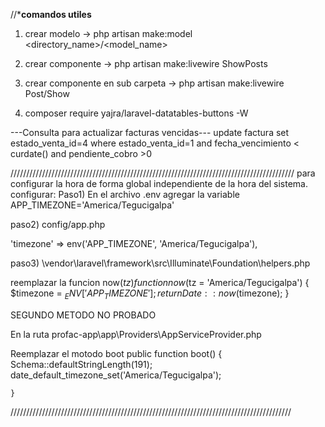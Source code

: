//*****comandos utiles****

1. crear modelo -> php artisan make:model <directory_name>/<model_name>

2. crear componente -> php artisan make:livewire ShowPosts 

3. crear componente en sub carpeta -> php artisan make:livewire Post/Show

4. composer require yajra/laravel-datatables-buttons -W



---Consulta para actualizar facturas vencidas---
update factura set estado_venta_id=4
where  estado_venta_id=1 and fecha_vencimiento < curdate() and pendiente_cobro >0






//////////////////////////////////////////////////////////////////////////////////////////
para configurar la hora de forma global independiente de la hora del sistema.
configurar:
Paso1)
En el archivo .env agregar la variable
APP_TIMEZONE='America/Tegucigalpa'

paso2)
config/app.php

 'timezone' => env('APP_TIMEZONE', 'America/Tegucigalpa'),

 paso3)
\vendor\laravel\framework\src\Illuminate\Foundation\helpers.php

reemplazar la funcion now($tz)
    function now($tz = 'America/Tegucigalpa')
    {
        $timezone = $_ENV['APP_TIMEZONE'];
        return Date::now($timezone);
    }


SEGUNDO METODO NO PROBADO

En la ruta profac-app\app\Providers\AppServiceProvider.php

Reemplazar el motodo boot
    public function boot()
    {
        Schema::defaultStringLength(191);
        date_default_timezone_set('America/Tegucigalpa');
        
    }
/////////////////////////////////////////////////////////////////////////////////////////
